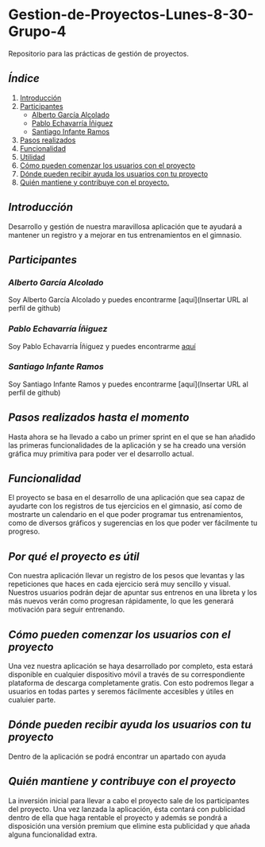 # Gestion-de-Proyectos-Lunes-8-30-Grupo-4
Repositorio para las prácticas de gestión de proyectos.

## _Índice_
1. [Introducción](#introducción)
2. [Participantes](#participantes)
   - [Alberto García Alcolado](#alberto-garcía-alcolado)
   - [Pablo Echavarría Íñiguez](#pablo-echavarría-iñiguez)
   - [Santiago Infante Ramos](#santiago-infante-ramos)
3. [Pasos realizados](#pasos-realizados-hasta-el-momento)
4. [Funcionalidad](#funcionalidad)
5. [Utilidad](#por-qué-el-proyecto-es-útil)
6. [Cómo pueden comenzar los usuarios con el proyecto](#cómo-pueden-comenzar-los-usuarios-con-el-proyecto)
7. [Dónde pueden recibir ayuda los usuarios con tu proyecto](#dónde-pueden-recibir-ayuda-los-usuarios-con-tu-proyecto)
8. [Quién mantiene y contribuye con el proyecto.](#quién-mantiene-y-contribuye-con-el-proyecto)

## _Introducción_
Desarrollo y gestión de nuestra maravillosa aplicación que te ayudará a mantener un registro y a mejorar en tus entrenamientos en el gimnasio.

## _Participantes_

### _Alberto García Alcolado_
  Soy Alberto García Alcolado y puedes encontrarme [aquí](Insertar URL al perfil de github)
    
### _Pablo Echavarría Íñiguez_
  Soy Pablo Echavarría Íñiguez y puedes encontrarme [aquí](https://github.com/pei1001)

### _Santiago Infante Ramos_
Soy Santiago Infante Ramos y puedes encontrarme [aquí](Insertar URL al perfil de github)

## _Pasos realizados hasta el momento_ 
Hasta ahora se ha llevado a cabo un primer sprint en el que se han añadido las primeras funcionalidades de la aplicación y se ha creado una versión gráfica muy primitiva para poder ver el desarrollo actual.
  
## _Funcionalidad_
El proyecto se basa en el desarrollo de una aplicación que sea capaz de ayudarte con los registros de tus ejercicios en el gimnasio, así como de mostrarte un calendario en el que poder programar tus entrenamientos, como de diversos gráficos y sugerencias en los que poder ver fácilmente tu progreso.

## _Por qué el proyecto es útil_
Con nuestra aplicación llevar un registro de los pesos que levantas y las repeticiones que haces en cada ejercicio será muy sencillo y visual.
Nuestros usuarios podrán dejar de apuntar sus entrenos en una libreta y los más nuevos verán como progresan rápidamente, lo que les generará motivación para seguir entrenando.
  
## _Cómo pueden comenzar los usuarios con el proyecto_
Una vez nuestra aplicación se haya desarrollado por completo, esta estará disponible en cualquier dispositivo móvil a través de su correspondiente plataforma de descarga completamente gratis.
Con esto podremos llegar a usuarios en todas partes y seremos fácilmente accesibles y útiles en cualuier parte.
  
## _Dónde pueden recibir ayuda los usuarios con tu proyecto_
Dentro de la aplicación se podrá encontrar un apartado con ayuda 
  
## _Quién mantiene y contribuye con el proyecto_
La inversión inicial para llevar a cabo el proyecto sale de los participantes del proyecto.
Una vez lanzada la aplicación, ésta contará con publicidad dentro de ella que haga rentable el proyecto y además se pondrá a disposición una versión premium que elimine esta publicidad y que añada alguna funcionalidad extra.
  
